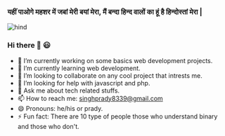 ### यहीं पाओगे महशर में जबां मेरी बयां मेरा, मैं बन्दा हिन्द वालों का हूं है हिन्दोस्तां मेरा |
![hind](https://user-images.githubusercontent.com/76277136/117584606-88194680-b12b-11eb-8ff2-128c23cce2a6.gif)
### Hi there 👋 😃


- 🔭 I’m currently working on some basics web development projects.
- 🌱 I’m currently learning web development.
- 👯 I’m looking to collaborate on any cool project that intrests me.
- 🤔 I’m looking for help with javascript and php.
- 💬 Ask me about tech related stuffs.
- 📫 How to reach me: singhprady8339@gmail.com
- 😄 Pronouns: he/his or prady.
- ⚡ Fun fact: There are 10 type of people those who understand binary and those who don't.
